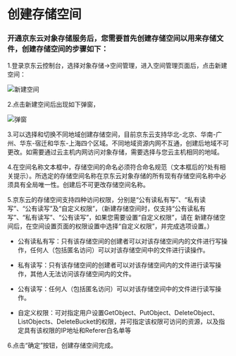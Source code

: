 # 创建存储空间

### 开通京东云对象存储服务后，您需要首先创建存储空间以用来存储文件，创建存储空间的步骤如下：


1.登录京东云控制台，选择对象存储->空间管理，进入空间管理页面后，点击新建空间：

![新建空间](https://github.com/jdcloudcom/cn/blob/edit/image/Object-Storage-Service/OSS-010.png)

2.点击新建空间后出现如下弹窗，

![弹窗](https://github.com/jdcloudcom/cn/blob/edit/image/Object-Storage-Service/OSS-011.png)

3.可以选择和切换不同地域创建存储空间，目前京东云支持华北-北京、华南-广州、华东-宿迁和华东-上海四个区域。不同地域资源内网不互通，创建后地域不可更改。如需要通过云主机内网访问对象存储，需要选择与您云主机相同的地域。

4.在空间名称文本框中，存储空间的命名必须符合命名规范（文本框后的?处有相关提示）。所选定的存储空间名称在京东云对象存储的所有现有存储空间名称中必须具有全局唯一性。创建后不可更改存储空间名称。

5.京东云的存储空间支持四种访问权限，分别是“公有读私有写”、“私有读写”、“公有读写”及“自定义权限”，（新建存储空间时，仅支持“公有读私有写”、“私有读写”、“公有读写”，如果您需要设置“自定义权限”，请在 新建存储空间后，在空间设置页面的权限设置中选择“自定义权限”，并完成选项设置。）

* 公有读私有写：只有该存储空间的创建者可以对该存储空间内的文件进行写操作，任何人（包括匿名访问）可以对该存储空间中的文件进行读操作。

* 私有读写：只有该存储空间的创建者可以对该存储空间内的文件进行读写操作，其他人无法访问该存储空间内的文件。

* 公有读写：任何人（包括匿名访问）可以对该存储空间中的文件进行读写操作。

* 自定义权限：可对指定用户设置GetObject、PutObject、DeleteObject、ListObjects、DeleteBucket的权限，并可指定该权限可访问的资源，以及指定具有该权限的IP地址和Referer白名单等

6.点击“确定”按钮，创建存储空间完成。
